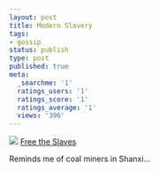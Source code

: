```yaml
---
layout: post
title: Modern Slavery
tags:
- gossip
status: publish
type: post
published: true
meta:
  _searchme: '1'
  ratings_users: '1'
  ratings_score: '1'
  ratings_average: '1'
  views: '396'
---
```


![](https://dl.dropboxusercontent.com/u/308058/blogimages/2010/07/modernslavery.png)
<a href="http://www.freetheslaves.net/" target="_blank">Free the Slaves</a>

Reminds me of coal miners in Shanxi...
